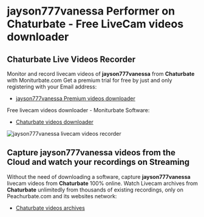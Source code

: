 # jayson777vanessa Performer on Chaturbate - Free LiveCam videos downloader

## Chaturbate Live Videos Recorder

Monitor and record livecam videos of **jayson777vanessa** from **Chaturbate** with Moniturbate.com
Get a premium trial for free by just and only registering with your Email address:
* [jayson777vanessa Premium videos downloader](https://moniturbate.com/request-demo-licence-key.html)

Free livecam videos downloader - Moniturbate Software:
* [Chaturbate videos downloader](https://moniturbate.com/moniturbate-download-software.html)

![jayson777vanessa livecam videos recorder](https://peachurnet.com/templates/moniturbate-software.png)


## Capture jayson777vanessa videos from the Cloud and watch your recordings on Streaming

Without the need of downloading a software, capture **jayson777vanessa** livecam videos from **Chaturbate** 100% online.
Watch Livecam archives from **Chaturbate** unlimitedly from thousands of existing recordings, only on Peachurbate.com and its websites network:
* [Chaturbate videos archives](https://peachurnet.com/)